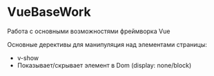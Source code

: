 # VueBaseWork
Работа с основными возможностями фреймворка Vue

Основные дерективы для манипуляция над элементами страницы:

 - v-show
  - Показывает/скрывает элемент в Dom (display: none/block)
